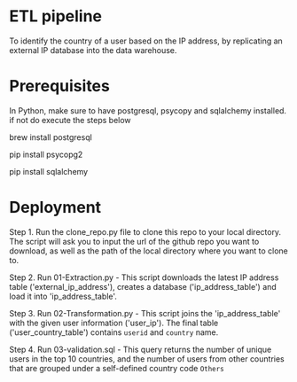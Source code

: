 ETL pipeline 
============
To identify the country of a user based on the IP address, by replicating an external IP database into the data warehouse.

# Prerequisites
In Python, make sure to have postgresql, psycopy and sqlalchemy installed. if not do execute the steps below

brew install postgresql

pip install psycopg2

pip install sqlalchemy


# Deployment
Step 1. Run the clone_repo.py file to clone this repo to your local directory. The script will ask you to input the url of the github repo you want to download, as well as the path of the local directory where you want to clone to.


Step 2. Run 01-Extraction.py - This script downloads the ​latest​ IP address table ('external_ip_address'), creates a database ('ip_address_table') and load it into 'ip_address_table'.


Step 3. Run 02-Transformation.py - This script joins the 'ip_address_table' with the given user information ('user_ip'). The final table ('user_country_table') contains `userid` and `country` name. 


Step 4. Run 03-validation.sql - This query returns the number of unique users in the top 10 countries, and the number of users from other countries that are grouped under a self-defined country code `Others`